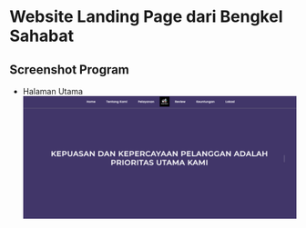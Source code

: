 # Website Landing Page dari Bengkel Sahabat

## Screenshot Program
- Halaman Utama
![](https://github.com/fauzanmuh/BengkelSahabat/raw/master/assets/img/utama.PNG)
